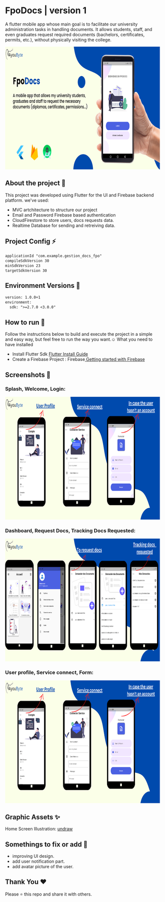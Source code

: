 
# FpoDocs | version 1

A flutter mobile app whose main goal is to facilitate our  university administration tasks in handling documents.
 It allows students, staff, and even graduates request required documents (bachelors, certificates, permits, etc.), without physically visiting the college. 
 
 <img src="https://github.com/Ayoubbooob/FpoDocs/blob/master/readme_images/FpoDocs.png" width="950" height="400">

<!-- ![picture alt](https://github.com/Ayoubbooob/FpoDocs/blob/master/readme-images/FpoDocs.png/500x400)  -->

<!-- ![alt text](https://github.com/Ayoubbooob/FpoDocs/blob/master/readme_images/FpoDocs.png/500x400?raw=true) -->
## About the project 🔗

This project was developed using Flutter for the UI and Firebase backend platform.
we've used:
* MVC artchitecture to structure our project
* Email and Password Firebase based authentication
* CloudFirestore to store users, docs requests data.
* Realtime Database for sending and retreiving data.


## Project Config ⚡

```
applicationId "com.example.gestion_docs_fpo"
compileSdkVersion 30
minSdkVersion 23
targetSdkVersion 30

```
## Environment Versions 🔑
```
version: 1.0.0+1
environment:
  sdk: ">=2.7.0 <3.0.0"
```
## How to run 🔧
Follow the instructions below to build and execute the project in a simple and easy way, but feel free to run the way you want.☺️
What you need to have installed
* Install Flutter Sdk <a href = "https://docs.flutter.dev/get-started/install/windows">Flutter Install Guide</a>
* Create a Firebase Project : Firebase<a href="https://cloud.google.com/firestore/docs/client/get-firebase"> Getting started with Firebase</a>

##  Screenshots 📱
### Splash, Welcome, Login:
<img src="https://github.com/Ayoubbooob/FpoDocs/blob/master/readme_images/Splash%20Auth%20screens.png" width="950" height="400">


### Dashboard, Request Docs, Tracking Docs Requested:

<img src="https://github.com/Ayoubbooob/FpoDocs/blob/master/readme_images/app%20screens.png" width="950" height="400">

### User profile, Service connect, Form:

<img src="https://github.com/Ayoubbooob/FpoDocs/blob/master/readme_images/compteform.png" width="950" height="400">


##  Graphic Assets ✨
Home Screen Illustration: <a href = "https://undraw.co/">undraw</a>
## Somethings to fix or add 📎

* improving UI design.
* add user notification part.
* add avatar picture of the user.


## Thank You ❤
Please ⭐ this repo and share it with others.
